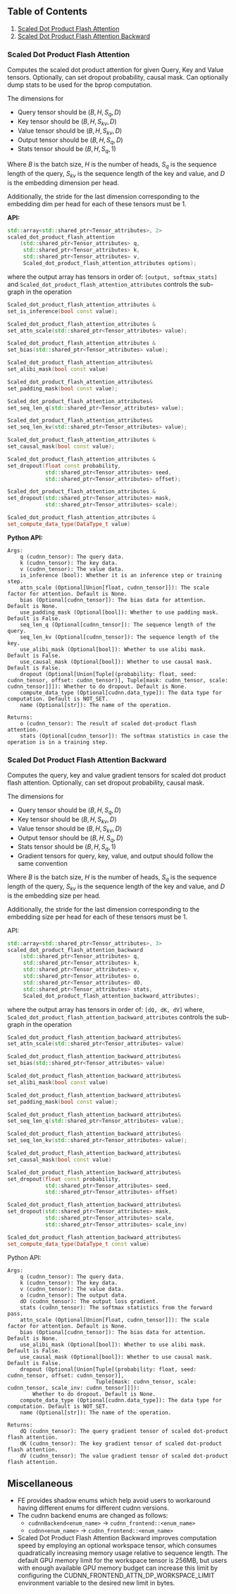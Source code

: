 ## Table of Contents
1. [Scaled Dot Product Flash Attention](#scaled-dot-product-flash-attention)
2. [Scaled Dot Product Flash Attention Backward](#scaled-dot-product-flash-attention-backward)

### Scaled Dot Product Flash Attention
Computes the scaled dot product attention for given Query, Key and Value tensors. Optionally, can set dropout probability, causal mask. Can optionally dump stats to be used for the bprop computation.

The dimensions for

- Query tensor should be $(B, H, S_{q}, D)$
- Key tensor should be $(B, H, S_{kv}, D)$
- Value tensor should be $(B, H, S_{kv}, D)$
- Output tensor should be $(B, H, S_{q}, D)$
- Stats tensor should be $(B, H, S_{q}, 1)$

Where $B$ is the batch size, $H$ is the number of heads, $S_{q}$ is the sequence length of the query, $S_{kv}$ is the sequence length
of the key and value, and $D$ is the embedding dimension per head.

Additionally, the stride for the last dimension corresponding to the embedding dim per head for each of these tensors
must be 1.

**API:**

```cpp
std::array<std::shared_ptr<Tensor_attributes>, 2> 
scaled_dot_product_flash_attention
    (std::shared_ptr<Tensor_attributes> q,
     std::shared_ptr<Tensor_attributes> k,
     std::shared_ptr<Tensor_attributes> v,
     Scaled_dot_product_flash_attention_attributes options);
```

where the output array has tensors in order of: `[output, softmax_stats]` and `Scaled_dot_product_flash_attention_attributes` controls the sub-graph in the operation

```cpp
Scaled_dot_product_flash_attention_attributes &
set_is_inference(bool const value);

Scaled_dot_product_flash_attention_attributes &
set_attn_scale(std::shared_ptr<Tensor_attributes> value);

Scaled_dot_product_flash_attention_attributes &
set_bias(std::shared_ptr<Tensor_attributes> value);

Scaled_dot_product_flash_attention_attributes&
set_alibi_mask(bool const value)

Scaled_dot_product_flash_attention_attributes&
set_padding_mask(bool const value);

Scaled_dot_product_flash_attention_attributes&
set_seq_len_q(std::shared_ptr<Tensor_attributes> value);

Scaled_dot_product_flash_attention_attributes&
set_seq_len_kv(std::shared_ptr<Tensor_attributes> value);

Scaled_dot_product_flash_attention_attributes &
set_causal_mask(bool const value);

Scaled_dot_product_flash_attention_attributes &
set_dropout(float const probability,
            std::shared_ptr<Tensor_attributes> seed,
            std::shared_ptr<Tensor_attributes> offset);

Scaled_dot_product_flash_attention_attributes &
set_dropout(std::shared_ptr<Tensor_attributes> mask,
            std::shared_ptr<Tensor_attributes> scale);

Scaled_dot_product_flash_attention_attributes &
set_compute_data_type(DataType_t value)
```

**Python API:**

```
Args:
    q (cudnn_tensor): The query data.
    k (cudnn_tensor): The key data.
    v (cudnn_tensor): The value data.
    is_inference (bool): Whether it is an inference step or training step.
    attn_scale (Optional[Union[float, cudnn_tensor]]): The scale factor for attention. Default is None.
    bias (Optional[cudnn_tensor]): The bias data for attention. Default is None.
    use_padding_mask (Optional[bool]): Whether to use padding mask. Default is False.
    seq_len_q (Optional[cudnn_tensor]): The sequence length of the query.
    seq_len_kv (Optional[cudnn_tensor]): The sequence length of the key.
    use_alibi_mask (Optional[bool]): Whether to use alibi mask. Default is False.
    use_causal_mask (Optional[bool]): Whether to use causal mask. Default is False.
    dropout (Optional[Union[Tuple[(probability: float, seed: cudnn_tensor, offset: cudnn_tensor)], Tuple[mask: cudnn_tensor, scale: cudnn_tensor]]]): Whether to do dropout. Default is None.
    compute_data_type (Optional[cudnn.data_type]): The data type for computation. Default is NOT_SET.
    name (Optional[str]): The name of the operation.

Returns:
    o (cudnn_tensor): The result of scaled dot-product flash attention.
    stats (Optional[cudnn_tensor]): The softmax statistics in case the operation is in a training step.
```

### Scaled Dot Product Flash Attention Backward
Computes the query, key and value gradient tensors for scaled dot product flash attention. Optionally, can set dropout probability, causal mask.

The dimensions for

- Query tensor should be $(B, H, S_{q}, D)$
- Key tensor should be $(B, H, S_{kv}, D)$
- Value tensor should be $(B, H, S_{kv}, D)$
- Output tensor should be $(B, H, S_{q}, D)$
- Stats tensor should be $(B, H, S_{q}, 1)$
- Gradient tensors for query, key, value, and output should follow the same convention

Where $B$ is the batch size, $H$ is the number of heads, $S_{q}$ is the sequence length of the query, $S_{kv}$ is the sequence length
of the key and value, and $D$ is the embedding size per head.

Additionally, the stride for the last dimension corresponding to the embedding size per head for each of these tensors
must be 1.

API:
```cpp
std::array<std::shared_ptr<Tensor_attributes>, 3>
scaled_dot_product_flash_attention_backward
    (std::shared_ptr<Tensor_attributes> q,
     std::shared_ptr<Tensor_attributes> k,
     std::shared_ptr<Tensor_attributes> v,
     std::shared_ptr<Tensor_attributes> o,
     std::shared_ptr<Tensor_attributes> dO,
     std::shared_ptr<Tensor_attributes> stats,
     Scaled_dot_product_flash_attention_backward_attributes);
```

where the output array has tensors in order of: `[dQ, dK, dV]`
where, `Scaled_dot_product_flash_attention_backward_attributes` controls the sub-graph in the operation


```cpp
Scaled_dot_product_flash_attention_backward_attributes&
set_attn_scale(std::shared_ptr<Tensor_attributes> value)

Scaled_dot_product_flash_attention_backward_attributes&
set_bias(std::shared_ptr<Tensor_attributes> value)

Scaled_dot_product_flash_attention_backward_attributes&
set_alibi_mask(bool const value)

Scaled_dot_product_flash_attention_backward_attributes&
set_padding_mask(bool const value);

Scaled_dot_product_flash_attention_backward_attributes&
set_seq_len_q(std::shared_ptr<Tensor_attributes> value);

Scaled_dot_product_flash_attention_backward_attributes&
set_seq_len_kv(std::shared_ptr<Tensor_attributes> value);

Scaled_dot_product_flash_attention_backward_attributes&
set_causal_mask(bool const value)

Scaled_dot_product_flash_attention_backward_attributes&
set_dropout(float const probability,
            std::shared_ptr<Tensor_attributes> seed,
            std::shared_ptr<Tensor_attributes> offset)

Scaled_dot_product_flash_attention_backward_attributes&
set_dropout(std::shared_ptr<Tensor_attributes> mask,
            std::shared_ptr<Tensor_attributes> scale,
            std::shared_ptr<Tensor_attributes> scale_inv)

Scaled_dot_product_flash_attention_backward_attributes&
set_compute_data_type(DataType_t const value)
```

Python API: 

```
Args:
    q (cudnn_tensor): The query data.
    k (cudnn_tensor): The key data.
    v (cudnn_tensor): The value data.
    o (cudnn_tensor): The output data.
    dO (cudnn_tensor): The output loss gradient.
    stats (cudnn_tensor): The softmax statistics from the forward pass.
    attn_scale (Optional[Union[float, cudnn_tensor]]): The scale factor for attention. Default is None.
    bias (Optional[cudnn_tensor]): The bias data for attention. Default is None.
    use_alibi_mask (Optional[bool]): Whether to use alibi mask. Default is False.
    use_causal_mask (Optional[bool]): Whether to use causal mask. Default is False.
    dropout (Optional[Union[Tuple[(probability: float, seed: cudnn_tensor, offset: cudnn_tensor)],
                            Tuple[mask: cudnn_tensor, scale: cudnn_tensor, scale_inv: cudnn_tensor]]]):
        Whether to do dropout. Default is None.
    compute_data_type (Optional[cudnn.data_type]): The data type for computation. Default is NOT_SET.
    name (Optional[str]): The name of the operation.

Returns:
    dQ (cudnn_tensor): The query gradient tensor of scaled dot-product flash attention.
    dK (cudnn_tensor): The key gradient tensor of scaled dot-product flash attention.
    dV (cudnn_tensor): The value gradient tensor of scaled dot-product flash attention.
```

## Miscellaneous
- FE provides shadow enums which help avoid users to workaround having different enums for different cudnn versions.
- The cudnn backend enums are changed as follows:
    - `cudnnBackend<enum_name>` -> `cudnn_frontend::<enum_name>`
    - `cudnn<enum_name>` -> `cudnn_frontend::<enum_name>`
- Scaled Dot Product Flash Attention Backward improves computation speed by employing an optional workspace tensor, which consumes quadratically increasing memory usage relative to sequence length. The default GPU memory limit for the workspace tensor is 256MB, but users with enough available GPU memory budget can increase this limit by configuring the CUDNN_FRONTEND_ATTN_DP_WORKSPACE_LIMIT environment variable to the desired new limit in bytes.
